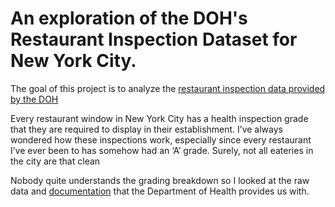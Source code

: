 # **An exploration of the DOH's Restaurant Inspection Dataset for New York City.**
The goal of this project is to analyze the [restaurant inspection data provided by the DOH](https://data.cityofnewyork.us/Health/DOHMH-New-York-City-Restaurant-Inspection-Results/43nn-pn8j)

Every restaurant window in New York City has a health inspection grade that they are required to display in their establishment. I’ve always wondered how these inspections work, especially since every restaurant I’ve ever been to has somehow had an ‘A’ grade. Surely, not all eateries in the city are that clean

Nobody quite understands the grading breakdown so I looked at the raw data and [documentation](https://www.opendatanetwork.com/dataset/data.cityofnewyork.us/43nn-pn8j) that the Department of Health provides us with.

